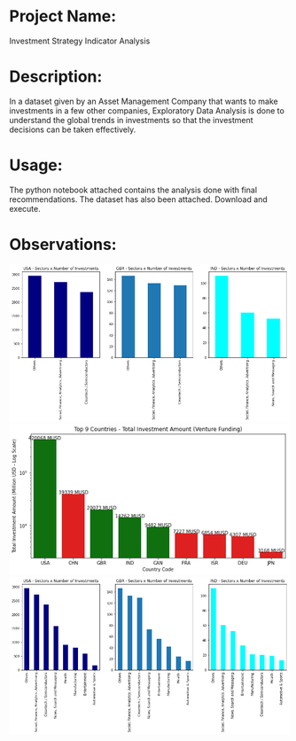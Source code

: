 # Project Name: 
Investment Strategy Indicator Analysis
# Description:
In a dataset given by an Asset Management Company that wants to make investments in a few other companies, Exploratory Data Analysis is done to understand the global trends in investments so that the investment decisions can be taken effectively.
# Usage:
The python notebook attached contains the analysis done with final recommendations. The dataset has also been attached. Download and execute.
# Observations:
<img src="https://raw.githubusercontent.com/Adhithia/Investment-Strategy-Indicator-Analysis/main/img1.png?token=AHP5GUSB3SX76RF6L6AMEYTAKIFE2">
<img src="https://raw.githubusercontent.com/Adhithia/Investment-Strategy-Indicator-Analysis/main/img2.png?token=AHP5GUUVVCLUZR7RAHAOPTLAKIFNK">
<img src="https://raw.githubusercontent.com/Adhithia/Investment-Strategy-Indicator-Analysis/main/img3.png?token=AHP5GUUBPAWPKTWA735K733AKIFLO">
